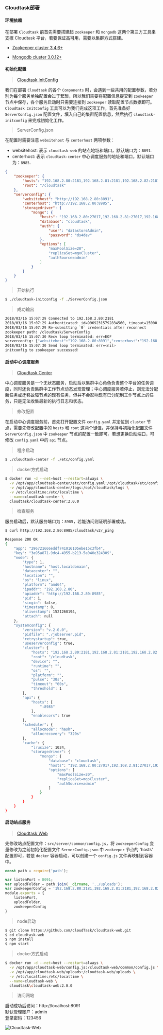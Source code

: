 ### Cloudtask部署

#### 环境依赖

在部署 `Cloudtask` 前首先需要搭建起 `zookeeper` 和 `mongodb` 这两个第三方工具来支撑 Cloudtask 平台，若要保证高可用，需要以集群方式搭建。 

- [Zookeeper cluster 3.4.6+](https://zookeeper.apache.org)   

- [Mongodb cluster 3.0.12+](https://www.mongodb.com)  

#### 初始化配置 

> [Cloudtask InitConfig](https://github.com/cloudtask/cloudtask-initconfig)

我们在部署 `Cloudtask` 的各个 `Components` 时，会遇到一些共用的配置参数，若分别为每个服务单独配置会过于繁琐，所以我们需要将配置信息提交到 `zookeeper` 节点中保存，各个服务启动时只需要连接到 `zookeeper` 读取配置节点数据即可。   
`Cloudtask InitConfig` 工具可以为我们完成这项工作，首先准备好 `ServerConfig.json` 配置文件，填入自己的集群配置信息，然后执行 `cloudtask-initconfig` 来完成初始化工作。

> ServerConfig.json

在配置时需要注意 `websitehost` 与 `centerhost` 两项参数：

- websitehost: 表示 `cloudtask-web` 的站点地址和端口，默认端口为：`8091`.
- centerhost: 表示 `cloudtask-center` 中心调度服务的地址和端口，默认端口为：`8985`.

``` json
{
    "zookeeper": {
        "hosts": "192.168.2.80:2181,192.168.2.81:2181,192.168.2.82:2181",
        "root": "/cloudtask"
    },
    "serverconfig": {
        "websitehost": "http://192.168.2.80:8091",
        "centerhost": "http://192.168.2.80:8985",
        "storagedriver": {
            "mongo": {
                "hosts": "192.168.2.80:27017,192.168.2.81:27017,192.168.2.82:27017",
                "database": "cloudtask",
                "auth": {
                    "user": "datastoreAdmin",
                    "password": "ds4dev"
                },
                "options": [
                    "maxPoolSize=20",
                    "replicaSet=mgoCluster",
                    "authSource=admin"
                ]
            }
        }
    }
}
```

> 开始执行

``` bash
$ ./cloudtask-initconfig -f ./ServerConfig.json
```

> 成功输出

``` bash
2018/03/16 15:07:29 Connected to 192.168.2.80:2181
2018/03/16 15:07:29 Authenticated: id=99692315792834560, timeout=15000
2018/03/16 15:07:29 Re-submitting `0` credentials after reconnect
zookeeper path: /cloudtask/ServerConfig
2018/03/16 15:07:30 Recv loop terminated: err=EOF
serverconfig: {"websitehost":"192.168.2.80:8091","centerhost":"192.168.2.80:8985","storagedriver":{"mongo":{"auth":{"password":"ds4dev","user":"datastoreAdmin"},"database":"cloudtask","hosts":"192.168.2.80:27017,192.168.2.81:27017,192.168.2.82:27017","options":["maxPoolSize=20","replicaSet=mgoCluster","authSource=admin"]}}}
2018/03/16 15:07:30 Send loop terminated: err=<nil>
initconfig to zookeeper successed!
```

#### 启动中心调度服务 

> [Cloudtask Center](https://github.com/cloudtask/cloudtask-center) 

中心调度服务是一个无状态服务，启动后以集群中心角色负责整个平台的任务调度，同时还负责集群中工作节点动态发现管理；中心调度服务若停止，则无法分配新任务或迁移故障节点的现有任务，但并不会影响现有已分配到工作节点上的任务，只是无法收集最新的执行日志和状态。

> 修改配置

  在启动中心调度服务前，首先打开配置文件 `config.yaml` 并定位到 `cluster` 节点，需要先修改配置中的 `hosts` 和 `root` 这两个键值，并保持与初始化配置文件 `ServerConfig.json` 中 `zookeeper` 节点的配置一致即可。若想更换启动端口，可修改 `config.yaml` 中的 `api` 节点。


> 程序启动

``` bash
$ ./cloudtask-center -f ./etc/config.yaml
```

> docker方式启动

``` bash
$ docker run -d --net=host --restart=always \
  -v /opt/app/cloudtask-center/etc/config.yaml:/opt/cloudtask/etc/config.yaml \
  -v /opt/app/cloudtask-center/logs:/opt/cloudtask/logs \
  -v /etc/localtime:/etc/localtime \
  --name=cloudtask-center \
  cloudtask/cloudtask-center:2.0.0
```
> 检查服务

服务启动后，默认服务端口为：`8985`，若能访问则证明部署成功。

``` bash
$ curl http://192.168.2.80:8985/cloudtask/v2/_ping

Response 200 OK
{
	"app": "296721666eddf741016105ebe1bc3fb4",
	"key": "3a95a871-9dc4-4955-b213-5a040e324309",
	"node": {
		"type": 1,
		"hostname": "host.localdomain",
		"datacenter": "",
		"location": "",
		"os": "linux",
		"platform": "amd64",
		"ipaddr": "192.168.2.80",
		"apiaddr": "http://192.168.2.80:8985",
		"pid": 1,
		"singin": false,
		"timestamp": 0,
		"alivestamp": 1521268194,
		"attach": null
	},
	"systemconfig": {
		"version": "v.2.0.0",
		"pidfile": "./jobserver.pid",
		"retrystartup": true,
		"useserverconfig": true,
		"cluster": {
			"hosts": "192.168.2.80:2181,192.168.2.81:2181,192.168.2.82:2181",
			"root": "/cloudtask",
			"device": "",
			"runtime": "",
			"os": "",
			"platform": "",
			"pulse": "30s",
			"timeout": "60s",
			"threshold": 1
		},
		"api": {
			"hosts": [
				":8985"
			],
			"enablecors": true
		},
		"scheduler": {
			"allocmode": "hash",
			"allocrecovery": "320s"
		},
		"cache": {
			"lrusize": 1024,
			"storagedriver": {
				"mongo": {
					"database": "cloudtask",
					"hosts": "192.168.2.80:27017,192.168.2.81:27017,192.168.2.82:27017",
					"options": [
						"maxPoolSize=20",
						"replicaSet=mgoCluster",
                        "authSource=admin"
					]
				}
			}
		}
	}
}
```

#### 启动站点服务

> [Cloudtask Web](https://github.com/cloudtask/cloudtask-web) 

先修改站点配置文件：`src/server/common/config.js`，将 `zookeeperConfig` 变量修改为之前初始化配置文件 `ServerConfig.json` 中 `zookeeper` 节点的 'hosts' 配置即可，若是 `docker` 容器启动，可以创建一个 `config.js` 文件再映射到容器中。

``` javascript
const path = require('path');

var listenPort = 8091;
var uploadFolder = path.join(__dirname, '../uploads');
var zookeeperConfig = '192.168.2.80:2181,192.168.2.81:2181,192.168.2.82:2181';
module.exports = {
    listenPort,
    uploadFolder,
    zookeeperConfig
}
```

> node启动

``` bash
$ git clone https://github.com/cloudTask/cloudtask-web.git
$ cd cloudtask-web
$ npm install
$ npm start
```

> docker方式启动

``` bash
$ docker run -d --net=host --restart=always \
  -v /opt/app/cloudtask-web/config.js:/cloudtask-web/common/config.js \
  -v /opt/app/cloudtask-web/uploads:/cloudtask-web/uploads \
  -v /etc/localtime:/etc/localtime \
  --name=cloudtask-web \
  cloudtask\cloudtask-web:2.0.0 
```
> 访问网站

启动成功后访问：http://localhost:8091   
默认管理账户：admin   
登录密码：123456   

![Cloudtask-Web](https://raw.githubusercontent.com/CloudTask/cloudtask-web/master/screenshots/login.png)

